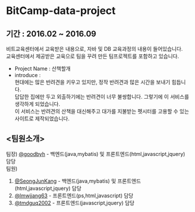 # BitCamp-data-project

## 기간 : 2016.02 ~ 2016.09

비트교육센터에서 교육받은 내용으로, 자바 및 DB 교육과정의 내용이 들어있습니다.<br>
교육센터에서 제공받은 교육으로 팀을 꾸려 만든 팀프로젝트를 포함하고 있습니다.<br>

- Project Name : 산책할개<br>
- introduce : <br>
현대에는 많은 반려견을 키우고 있지만, 정작 반려견과 많은 시간을 보내기 힘듭니다.<br>
답답한 집에만 두고 외출하기에는 반려견이 너무 불쌍합니다. 그렇기에 이 서비스를 생각하게 되었습니다.<br>
이 서비스는 반려견의 산책을 대신해주고 대가를 지불받는 펫시터를 고용할 수 있는 사이트로 제작되었습니다.


## <팀원소개>
팀장) [@goodbyh](https://github.com/goodbyh) - 백엔드(java,mybatis) 및 프론트엔드(html,javascript,jquery) 담당 <br>
팀원)<br>
1. [@SeongJunKang](https://github.com/SeongJunKang) - 백엔드(java,mybatis) 및 프론트엔드(html,javascript,jquery) 담당
2. [@lmwjjang63](https://github.com/lmwjjang63) - 프론트엔드(ps,html,javascript) 담당
3. [@tmdguq2002](https://github.com/tmdguq2002) - 프론트엔드(javascript,jquery) 담당
